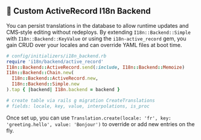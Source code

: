 ## 🚀 Custom ActiveRecord I18n Backend
You can persist translations in the database to allow runtime updates and CMS‑style editing without redeploys. By extending `I18n::Backend::Simple` with `I18n::Backend::KeyValue` or using the `i18n-active_record` gem, you gain CRUD over your locales and can override YAML files at boot time.

```ruby
# config/initializers/i18n_backend.rb
require 'i18n/backend/active_record'
I18n::Backend::ActiveRecord.send(:include, I18n::Backend::Memoize)
I18n::Backend::Chain.new(
  I18n::Backend::ActiveRecord.new,
  I18n::Backend::Simple.new
).tap { |backend| I18n.backend = backend }

# create table via rails g migration CreateTranslations
# fields: locale, key, value, interpolations, is_proc
```

Once set up, you can use `Translation.create(locale: 'fr', key: 'greeting.hello', value: 'Bonjour')` to override or add new entries on the fly.